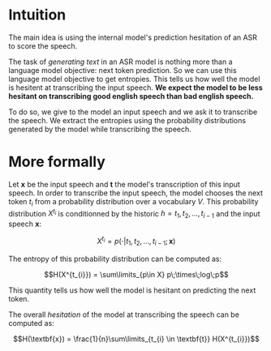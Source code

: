 # Intuition

The main idea is using the internal model's prediction hesitation of an ASR to score the speech.

The task of _generating text_ in an ASR model is nothing more than a language model objective: next token prediction. So we can use this language model objective to get entropies. This tells us how well the model is hesitent at transcribing the input speech. __We expect the model to be less hesitant on transcribing good english speech than bad english speech.__


To do so, we give to the model an input speech and we ask it to transcribe the speech. We extract the entropies using the probability distributions generated by the model while transcribing the speech. 

# More formally

Let $\textbf{x}$ be the input speech and $\textbf{t}$ the model's transcription of this input speech.
In order to transcribe the input speech, the model chooses the next token $t_{i}$ from a probability distribution over a vocabulary $V$. This probability distribution $X^{t_{i}}$ is conditionned by the historic $h=t_{1}, t_{2}, ..., t_{i-1}$ and the input speech $\textbf{x}$:

```math
X^{t_{i}} = p(\cdot|t_{1}, t_{2}, ..., t_{i-1}; \textbf{x})
```

The entropy of this probability distribution can be computed as:

```math
H(X^{t_{i}}) = \sum\limits_{p\in X} p\;\times\;log\;p
```

This quantity tells us how well the model is hesitant on predicting the next token.

The overall _hesitation_ of the model at transcribing the speech can be computed as:

```math
H(\textbf{x}) = \frac{1}{n}\sum\limits_{t_{i} \in \textbf{t}} H(X^{t_{i}})
```
